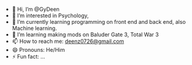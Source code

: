 - 👋 Hi, I’m @GyDeen
- 👀 I’m interested in Psychology,
- 🌱 I’m currently learning programming on front end and back end, also Machine learning.
- 💞️ I’m learning making mods on Baluder Gate 3, Total War 3
- 📫 How to reach me: deenz0726@gmail.com
- 😄 Pronouns: He/Him
- ⚡ Fun fact: ...

<!---
GyDeen/GyDeen is a ✨ special ✨ repository because its `README.md` (this file) appears on your GitHub profile.
You can click the Preview link to take a look at your changes.
--->
